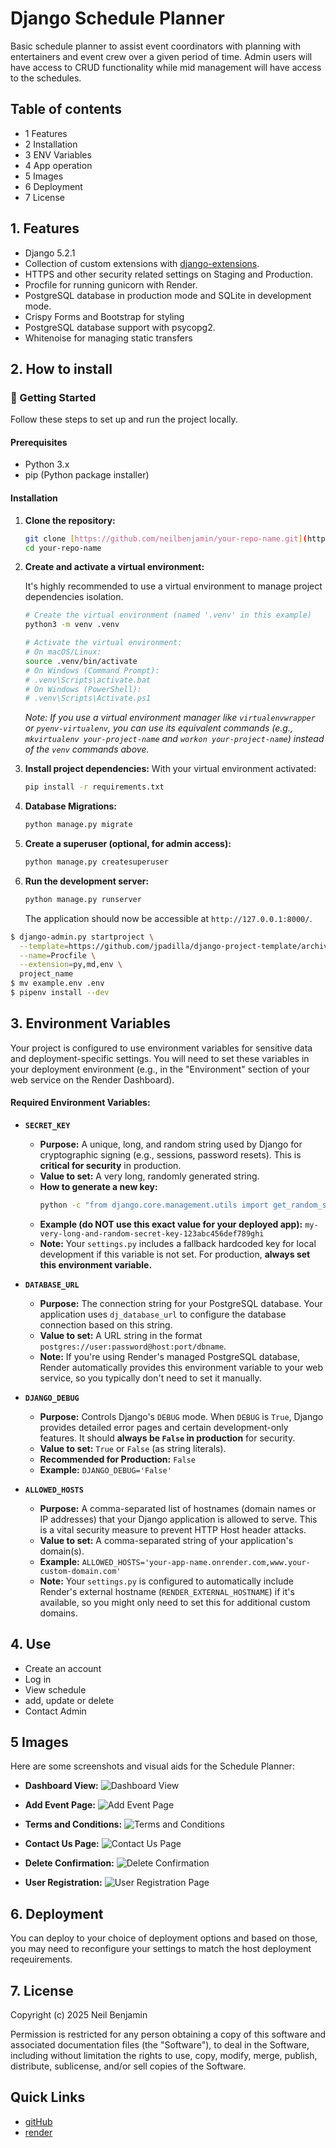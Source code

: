 # Django Schedule Planner

Basic schedule planner to assist event coordinators with planning with entertainers and event crew over a given period of time. Admin users will have access to CRUD functionality while mid management will have access to the schedules. 

## Table of contents
- 1 Features
- 2 Installation 
- 3 ENV Variables
- 4 App operation
- 5 Images
- 6 Deployment
- 7 License

## 1. Features

- Django 5.2.1
- Collection of custom extensions with [django-extensions](http://django-extensions.readthedocs.org).
- HTTPS and other security related settings on Staging and Production.
- Procfile for running gunicorn with Render. 
- PostgreSQL database in production mode and SQLite in development mode. 
- Crispy Forms and Bootstrap for styling
- PostgreSQL database support with psycopg2.
- Whitenoise for managing static transfers

## 2. How to install

### 🚀 Getting Started

Follow these steps to set up and run the project locally.

#### Prerequisites

* Python 3.x
* pip (Python package installer)

#### Installation

1.  **Clone the repository:**
    ```bash
    git clone [https://github.com/neilbenjamin/your-repo-name.git](https://github.com/neilbenjamin/your-repo-name.git)
    cd your-repo-name
    ```

2.  **Create and activate a virtual environment:**

    It's highly recommended to use a virtual environment to manage project dependencies isolation.

    ```bash
    # Create the virtual environment (named '.venv' in this example)
    python3 -m venv .venv

    # Activate the virtual environment:
    # On macOS/Linux:
    source .venv/bin/activate
    # On Windows (Command Prompt):
    # .venv\Scripts\activate.bat
    # On Windows (PowerShell):
    # .venv\Scripts\Activate.ps1
    ```
    *Note: If you use a virtual environment manager like `virtualenvwrapper` or `pyenv-virtualenv`, you can use its equivalent commands (e.g., `mkvirtualenv your-project-name` and `workon your-project-name`) instead of the `venv` commands above.*

3.  **Install project dependencies:**
    With your virtual environment activated:
    ```bash
    pip install -r requirements.txt
    ```

4.  **Database Migrations:**
    ```bash
    python manage.py migrate
    ```

5.  **Create a superuser (optional, for admin access):**
    ```bash
    python manage.py createsuperuser
    ```

6.  **Run the development server:**
    ```bash
    python manage.py runserver
    ```
    The application should now be accessible at `http://127.0.0.1:8000/`.

```bash
$ django-admin.py startproject \
  --template=https://github.com/jpadilla/django-project-template/archive/master.zip \
  --name=Procfile \
  --extension=py,md,env \
  project_name
$ mv example.env .env
$ pipenv install --dev
```

## 3. Environment Variables

Your project is configured to use environment variables for sensitive data and deployment-specific settings. You will need to set these variables in your deployment environment (e.g., in the "Environment" section of your web service on the Render Dashboard).

#### Required Environment Variables:

* **`SECRET_KEY`**
    * **Purpose:** A unique, long, and random string used by Django for cryptographic signing (e.g., sessions, password resets). This is **critical for security** in production.
    * **Value to set:** A very long, randomly generated string.
    * **How to generate a new key:**
        ```bash
        python -c "from django.core.management.utils import get_random_secret_key; print(get_random_secret_key())"
        ```
    * **Example (do NOT use this exact value for your deployed app):** `my-very-long-and-random-secret-key-123abc456def789ghi`
    * **Note:** Your `settings.py` includes a fallback hardcoded key for local development if this variable is not set. For production, **always set this environment variable.**

* **`DATABASE_URL`**
    * **Purpose:** The connection string for your PostgreSQL database. Your application uses `dj_database_url` to configure the database connection based on this string.
    * **Value to set:** A URL string in the format `postgres://user:password@host:port/dbname`.
    * **Note:** If you're using Render's managed PostgreSQL database, Render automatically provides this environment variable to your web service, so you typically don't need to set it manually.

* **`DJANGO_DEBUG`**
    * **Purpose:** Controls Django's `DEBUG` mode. When `DEBUG` is `True`, Django provides detailed error pages and certain development-only features. It should **always be `False` in production** for security.
    * **Value to set:** `True` or `False` (as string literals).
    * **Recommended for Production:** `False`
    * **Example:** `DJANGO_DEBUG='False'`

* **`ALLOWED_HOSTS`**
    * **Purpose:** A comma-separated list of hostnames (domain names or IP addresses) that your Django application is allowed to serve. This is a vital security measure to prevent HTTP Host header attacks.
    * **Value to set:** A comma-separated string of your application's domain(s).
    * **Example:** `ALLOWED_HOSTS='your-app-name.onrender.com,www.your-custom-domain.com'`
    * **Note:** Your `settings.py` is configured to automatically include Render's external hostname (`RENDER_EXTERNAL_HOSTNAME`) if it's available, so you might only need to set this for additional custom domains.

## 4. Use 
- Create an account
- Log in 
- View schedule
- add, update or delete
- Contact Admin

## 5 Images

Here are some screenshots and visual aids for the Schedule Planner:

* **Dashboard View:**
    ![Dashboard View](schedule_planner/images/dashboard.png)

* **Add Event Page:**
    ![Add Event Page](schedule_planner/images/add_event.png)

* **Terms and Conditions:**
    ![Terms and Conditions](schedule_planner/images/conditions.png)

* **Contact Us Page:**
    ![Contact Us Page](schedule_planner/images/contact_us.png)

* **Delete Confirmation:**
    ![Delete Confirmation](schedule_planner/images/delete.png)

* **User Registration:**
    ![User Registration Page](schedule_planner/images/register.png)


## 6. Deployment

You can deploy to your choice of deployment options and based on those, you 
may need to reconfigure your settings to match the host deployment reqeuirements.

## 7. License

Copyright (c) 2025 Neil Benjamin

Permission is restricted for any person obtaining a copy of
this software and associated documentation files (the "Software"), to deal in
the Software, including without limitation the rights to
use, copy, modify, merge, publish, distribute, sublicense, and/or sell copies
of the Software.

## Quick Links
- [gitHub](https://github.com/neilbenjamin/01_schedule_planner/blob/main/README.md)
- [render](https://event-planner-lrfl.onrender.com/accounts/login/?next=/)